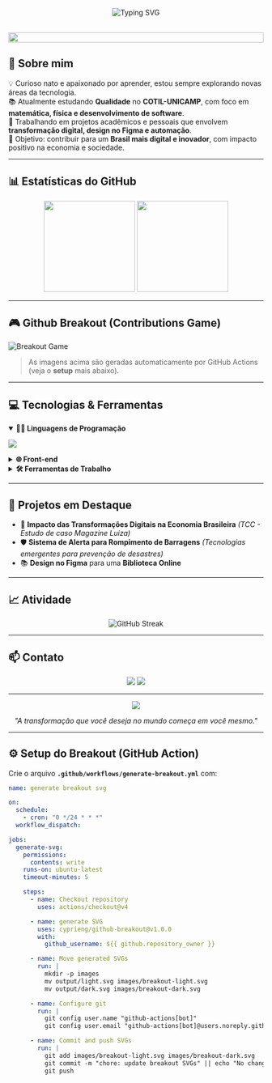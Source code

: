 <!-- Banner principal com seu nome (corrigido) -->
<p align="center">
  <img src="https://readme-typing-svg.demolab.com?font=Fira+Code&weight=600&size=28&pause=1000&color=00F5A0&center=true&vCenter=true&width=600&lines=Henrique+Delgado;Desenvolvedor+em+forma%C3%A7%C3%A3o;Apaixonado+por+tecnologia+e+inova%C3%A7%C3%A3o;Desenvolvimento+de+Sistemas+no+SENAI" alt="Typing SVG" />
</p>
<br>

<!-- Linha divisória animada -->
<img src="https://i.imgur.com/dBaSKWF.gif" height="20" width="100%" />

## 🌟 Sobre mim
💡 Curioso nato e apaixonado por aprender, estou sempre explorando novas áreas da tecnologia.  
📚 Atualmente estudando **Qualidade** no **COTIL-UNICAMP**, com foco em **matemática, física e desenvolvimento de software**.  
🚀 Trabalhando em projetos acadêmicos e pessoais que envolvem **transformação digital, design no Figma e automação**.  
🎯 Objetivo: contribuir para um **Brasil mais digital e inovador**, com impacto positivo na economia e sociedade.

---

## 📊 Estatísticas do GitHub
<div align="center">
  <img height="180em" src="https://github-readme-stats.vercel.app/api?username=HenriqueDelgadoo&show_icons=true&theme=radical&count_private=true&hide_border=true" />
  <img height="180em" src="https://github-readme-stats.vercel.app/api/top-langs/?username=HenriqueDelgadoo&layout=compact&theme=radical&hide_border=true" />
</div>

---

## 🎮 Github Breakout (Contributions Game)
<picture>
  <source media="(prefers-color-scheme: dark)" srcset="images/breakout-dark.svg" />
  <source media="(prefers-color-scheme: light)" srcset="images/breakout-light.svg" />
  <img alt="Breakout Game" src="images/breakout-light.svg" />
</picture>

> As imagens acima são geradas automaticamente por GitHub Actions (veja o **setup** mais abaixo).

---

## 💻 Tecnologias & Ferramentas
<details open>
  <summary><b>👨‍💻 Linguagens de Programação</b></summary>
  <p>
    <img src="https://skillicons.dev/icons?i=js,ts,python,dart" />
  </p>
</details>

<details>
  <summary><b>🌐 Front-end</b></summary>
  <p>
    <img src="https://skillicons.dev/icons?i=html,css" />
  </p>
</details>

<details>
  <summary><b>🛠 Ferramentas de Trabalho</b></summary>
  <p>
    <img src="https://skillicons.dev/icons?i=git,github,vscode,figma" />
  </p>
</details>

---

## 🚀 Projetos em Destaque
- 📌 **Impacto das Transformações Digitais na Economia Brasileira** *(TCC - Estudo de caso Magazine Luiza)*
- 🛡 **Sistema de Alerta para Rompimento de Barragens** *(Tecnologias emergentes para prevenção de desastres)*
- 📚 **Design no Figma** para uma **Biblioteca Online**

---

## 📈 Atividade
<div align="center">
  <img src="https://streak-stats.demolab.com?user=HenriqueDelgadoo&theme=radical&hide_border=true" alt="GitHub Streak" />
</div>

---

## 📫 Contato
<p align="center">
  <a href="mailto:henriquedelgado055@gmail.com"><img src="https://img.shields.io/badge/Email-0078D4?style=for-the-badge&logo=gmail&logoColor=white"></a>
  <a href="https://www.linkedin.com/in/henrique-delgado-a08887305/"><img src="https://img.shields.io/badge/LinkedIn-0A66C2?style=for-the-badge&logo=linkedin&logoColor=white"></a>
</p>

---

<p align="center">
  <img src="https://profile-counter.glitch.me/{HenriqueDelgadoo}/count.svg" />
</p>

<p align="center">
  <em>"A transformação que você deseja no mundo começa em você mesmo."</em>
</p>

---

## ⚙️ Setup do Breakout (GitHub Action)
Crie o arquivo **`.github/workflows/generate-breakout.yml`** com:

```yaml
name: generate breakout svg

on:
  schedule:
    - cron: "0 */24 * * *"
  workflow_dispatch:

jobs:
  generate-svg:
    permissions:
      contents: write
    runs-on: ubuntu-latest
    timeout-minutes: 5

    steps:
      - name: Checkout repository
        uses: actions/checkout@v4

      - name: generate SVG
        uses: cyprieng/github-breakout@v1.0.0
        with:
          github_username: ${{ github.repository_owner }}

      - name: Move generated SVGs
        run: |
          mkdir -p images
          mv output/light.svg images/breakout-light.svg
          mv output/dark.svg images/breakout-dark.svg

      - name: Configure git
        run: |
          git config user.name "github-actions[bot]"
          git config user.email "github-actions[bot]@users.noreply.github.com"

      - name: Commit and push SVGs
        run: |
          git add images/breakout-light.svg images/breakout-dark.svg
          git commit -m "chore: update breakout SVGs" || echo "No changes to commit"
          git push

